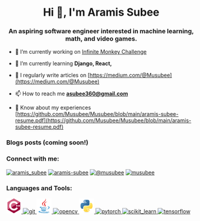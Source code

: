 <h1 align="center">Hi 👋, I'm Aramis Subee</h1>
<h3 align="center">An aspiring software engineer interested in machine learning, math, and video games.</h3>

- 🔭 I’m currently working on [Infinite Monkey Challenge](https://github.com/Musubee/InfiniteMonkeyChallenge)

- 🌱 I’m currently learning **Django, React,**

- 📝 I regularly write articles on [https://medium.com/@Musubee](https://medium.com/@Musubee)

- 📫 How to reach me **asubee360@gmail.com**

- 📄 Know about my experiences [https://github.com/Musubee/Musubee/blob/main/aramis-subee-resume.pdf](https://github.com/Musubee/Musubee/blob/main/aramis-subee-resume.pdf)

### Blogs posts (coming soon!)
<!-- BLOG-POST-LIST:START -->
<!-- BLOG-POST-LIST:END -->

<h3 align="left">Connect with me:</h3>
<p align="left">
<a href="https://twitter.com/aramis_subee" target="blank"><img align="center" src="https://raw.githubusercontent.com/rahuldkjain/github-profile-readme-generator/master/src/images/icons/Social/twitter.svg" alt="aramis_subee" height="30" width="40" /></a>
<a href="https://linkedin.com/in/aramis-subee" target="blank"><img align="center" src="https://raw.githubusercontent.com/rahuldkjain/github-profile-readme-generator/master/src/images/icons/Social/linked-in-alt.svg" alt="aramis-subee" height="30" width="40" /></a>
<a href="https://medium.com/@musubee" target="blank"><img align="center" src="https://raw.githubusercontent.com/rahuldkjain/github-profile-readme-generator/master/src/images/icons/Social/medium.svg" alt="@musubee" height="30" width="40" /></a>
<a href="https://www.leetcode.com/musubee" target="blank"><img align="center" src="https://raw.githubusercontent.com/rahuldkjain/github-profile-readme-generator/master/src/images/icons/Social/leet-code.svg" alt="musubee" height="30" width="40" /></a>
</p>

<h3 align="left">Languages and Tools:</h3>
<p align="left"> <a href="https://www.w3schools.com/cpp/" target="_blank"> <img src="https://raw.githubusercontent.com/devicons/devicon/master/icons/cplusplus/cplusplus-original.svg" alt="cplusplus" width="40" height="40"/> </a> <a href="https://git-scm.com/" target="_blank"> <img src="https://www.vectorlogo.zone/logos/git-scm/git-scm-icon.svg" alt="git" width="40" height="40"/> </a> <a href="https://www.java.com" target="_blank"> <img src="https://raw.githubusercontent.com/devicons/devicon/master/icons/java/java-original.svg" alt="java" width="40" height="40"/> </a> <a href="https://opencv.org/" target="_blank"> <img src="https://www.vectorlogo.zone/logos/opencv/opencv-icon.svg" alt="opencv" width="40" height="40"/> </a> <a href="https://www.python.org" target="_blank"> <img src="https://raw.githubusercontent.com/devicons/devicon/master/icons/python/python-original.svg" alt="python" width="40" height="40"/> </a> <a href="https://pytorch.org/" target="_blank"> <img src="https://www.vectorlogo.zone/logos/pytorch/pytorch-icon.svg" alt="pytorch" width="40" height="40"/> </a> <a href="https://scikit-learn.org/" target="_blank"> <img src="https://upload.wikimedia.org/wikipedia/commons/0/05/Scikit_learn_logo_small.svg" alt="scikit_learn" width="40" height="40"/> </a> <a href="https://www.tensorflow.org" target="_blank"> <img src="https://www.vectorlogo.zone/logos/tensorflow/tensorflow-icon.svg" alt="tensorflow" width="40" height="40"/> </a> </p>
